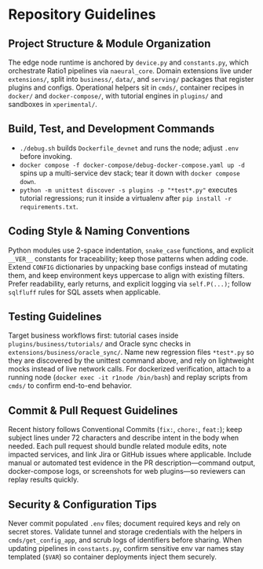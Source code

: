 # Repository Guidelines

## Project Structure & Module Organization
The edge node runtime is anchored by `device.py` and `constants.py`, which orchestrate Ratio1 pipelines via `naeural_core`. Domain extensions live under `extensions/`, split into `business/`, `data/`, and `serving/` packages that register plugins and configs. Operational helpers sit in `cmds/`, container recipes in `docker/` and `docker-compose/`, with tutorial engines in `plugins/` and sandboxes in `xperimental/`.

## Build, Test, and Development Commands
- `./debug.sh` builds `Dockerfile_devnet` and runs the node; adjust `.env` before invoking.
- `docker compose -f docker-compose/debug-docker-compose.yaml up -d` spins up a multi-service dev stack; tear it down with `docker compose down`.
- `python -m unittest discover -s plugins -p "*test*.py"` executes tutorial regressions; run it inside a virtualenv after `pip install -r requirements.txt`.

## Coding Style & Naming Conventions
Python modules use 2-space indentation, `snake_case` functions, and explicit `__VER__` constants for traceability; keep those patterns when adding code. Extend `CONFIG` dictionaries by unpacking base configs instead of mutating them, and keep environment keys uppercase to align with existing filters. Prefer readability, early returns, and explicit logging via `self.P(...)`; follow `sqlfluff` rules for SQL assets when applicable.

## Testing Guidelines
Target business workflows first: tutorial cases inside `plugins/business/tutorials/` and Oracle sync checks in `extensions/business/oracle_sync/`. Name new regression files `*test*.py` so they are discovered by the unittest command above, and rely on lightweight mocks instead of live network calls. For dockerized verification, attach to a running node (`docker exec -it r1node /bin/bash`) and replay scripts from `cmds/` to confirm end-to-end behavior.

## Commit & Pull Request Guidelines
Recent history follows Conventional Commits (`fix:`, `chore:`, `feat:`); keep subject lines under 72 characters and describe intent in the body when needed. Each pull request should bundle related module edits, note impacted services, and link Jira or GitHub issues where applicable. Include manual or automated test evidence in the PR description—command output, docker-compose logs, or screenshots for web plugins—so reviewers can replay results quickly.

## Security & Configuration Tips
Never commit populated `.env` files; document required keys and rely on secret stores. Validate tunnel and storage credentials with the helpers in `cmds/get_config_app`, and scrub logs of identifiers before sharing. When updating pipelines in `constants.py`, confirm sensitive env var names stay templated (`$VAR`) so container deployments inject them securely.
